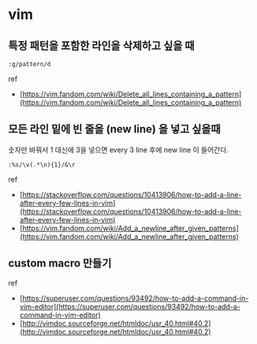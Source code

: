 # vim

## 특정 패턴을 포함한 라인을 삭제하고 싶을 때

```
:g/pattern/d
```

ref 
- [https://vim.fandom.com/wiki/Delete_all_lines_containing_a_pattern](https://vim.fandom.com/wiki/Delete_all_lines_containing_a_pattern)

## 모든 라인 밑에 빈 줄을 (new line) 을 넣고 싶을때

숫자만 바꿔서 1 대신에 3을 넣으면 every 3 line 후에 new line 이 들어간다.

```
:%s/\v(.*\n){1}/&\r
```

ref
- [https://stackoverflow.com/questions/10413906/how-to-add-a-line-after-every-few-lines-in-vim](https://stackoverflow.com/questions/10413906/how-to-add-a-line-after-every-few-lines-in-vim)
- [https://vim.fandom.com/wiki/Add_a_newline_after_given_patterns](https://vim.fandom.com/wiki/Add_a_newline_after_given_patterns)


## custom macro 만들기

ref
- [https://superuser.com/questions/93492/how-to-add-a-command-in-vim-editor](https://superuser.com/questions/93492/how-to-add-a-command-in-vim-editor)
- [http://vimdoc.sourceforge.net/htmldoc/usr_40.html#40.2](http://vimdoc.sourceforge.net/htmldoc/usr_40.html#40.2)


